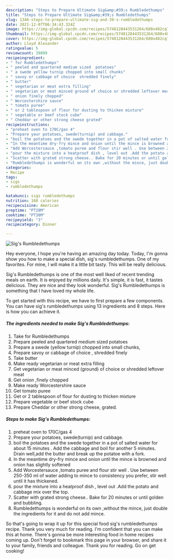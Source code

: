 ```yaml
---
description: "Steps to Prepare Ultimate Sig&amp;#39;s Rumbledethumps"
title: "Steps to Prepare Ultimate Sig&amp;#39;s Rumbledethumps"
slug: 1346-steps-to-prepare-ultimate-sig-and-39-s-rumbledethumps
date: 2021-12-07T06:34:43.324Z
image: https://img-global.cpcdn.com/recipes/5748128443531264/680x482cq70/sigs-rumbledethumps-recipe-main-photo.jpg
thumbnail: https://img-global.cpcdn.com/recipes/5748128443531264/680x482cq70/sigs-rumbledethumps-recipe-main-photo.jpg
cover: https://img-global.cpcdn.com/recipes/5748128443531264/680x482cq70/sigs-rumbledethumps-recipe-main-photo.jpg
author: Lloyd Alexander
ratingvalue: 5
reviewcount: 39899
recipeingredient:
- " for Rumbledethumps"
- " peeled and quartered medium sized  potatoes"
- " a swede yellow turnip chopped into small chunks"
- " savoy or cabbage of choice  shredded finely"
- " butter"
- " vegetarian or meat extra filling"
- " vegetarian or meat minced ground of choice or shredded leftover meat"
- " onion finely chopped"
- " Worcestershire sauce"
- " tomato puree"
- " or 2 tablespoon of flour for dusting to thicken mixture"
- " vegetable or beef stock cube"
- " Cheddar or other strong cheese grated"
recipeinstructions:
- "preheat oven to 170C/gas 4"
- "Prepare your potatoes, swede(turnip) and cabbage."
- "boil the potatoes and the swede together in a pot of salted water for about 15 minutes . Add the cabbage and boil for another 5 minutes. Drain well,add the butter and break up the potatoe with a fork."
- "In the meantime dry-fry mince and onion until the mince is browned and onion has slightly softened"
- "Add Worcestersauce ,tomato puree and flour stir well . Use between 250-350 ml of water adding to mince to consistency you prefer, stir well until it has thickened."
- "pour the mixture into a heatproof dish , level out .Add the potato and cabbage mix over the top."
- "Scatter with grated strong cheese.. Bake for 20 minutes or until golden and bubbling."
- "Rumbledethumps is wonderful on its own ,without the mince, just double the ingredients for it and do not add mince."
categories:
- Recipe
tags:
- sigs
- rumbledethumps

katakunci: sigs rumbledethumps 
nutrition: 168 calories
recipecuisine: American
preptime: "PT28M"
cooktime: "PT38M"
recipeyield: "3"
recipecategory: Dinner

---
```



![Sig&#39;s Rumbledethumps](https://img-global.cpcdn.com/recipes/5748128443531264/680x482cq70/sigs-rumbledethumps-recipe-main-photo.jpg)

Hey everyone, I hope you're having an amazing day today. Today, I'm gonna show you how to make a special dish, sig&#39;s rumbledethumps. One of my favorites. For mine, I will make it a little bit tasty. This will be really delicious.



Sig&#39;s Rumbledethumps is one of the most well liked of recent trending meals on earth. It is enjoyed by millions daily. It's simple, it is fast, it tastes delicious. They are nice and they look wonderful. Sig&#39;s Rumbledethumps is something that I have loved my whole life.


To get started with this recipe, we have to first prepare a few components. You can have sig&#39;s rumbledethumps using 13 ingredients and 8 steps. Here is how you can achieve it.

<!--inarticleads1-->

##### The ingredients needed to make Sig&#39;s Rumbledethumps:

1. Take  for Rumbledethumps
1. Prepare  peeled and quartered medium sized  potatoes
1. Prepare  a swede (yellow turnip) chopped into small chunks,
1. Prepare  savoy or cabbage of choice , shredded finely
1. Take  butter
1. Make ready  vegetarian or meat extra filling
1. Get  vegetarian or meat minced (ground) of choice or shredded leftover meat
1. Get  onion ,finely chopped
1. Make ready  Worcestershire sauce
1. Get  tomato puree
1. Get  or 2 tablespoon of flour for dusting to thicken mixture
1. Prepare  vegetable or beef stock cube
1. Prepare  Cheddar or other strong cheese, grated.




<!--inarticleads2-->

##### Steps to make Sig&#39;s Rumbledethumps:

1. preheat oven to 170C/gas 4
1. Prepare your potatoes, swede(turnip) and cabbage.
1. boil the potatoes and the swede together in a pot of salted water for about 15 minutes . Add the cabbage and boil for another 5 minutes. Drain well,add the butter and break up the potatoe with a fork.
1. In the meantime dry-fry mince and onion until the mince is browned and onion has slightly softened
1. Add Worcestersauce ,tomato puree and flour stir well . Use between 250-350 ml of water adding to mince to consistency you prefer, stir well until it has thickened.
1. pour the mixture into a heatproof dish , level out .Add the potato and cabbage mix over the top.
1. Scatter with grated strong cheese.. Bake for 20 minutes or until golden and bubbling.
1. Rumbledethumps is wonderful on its own ,without the mince, just double the ingredients for it and do not add mince.




So that's going to wrap it up for this special food sig&#39;s rumbledethumps recipe. Thank you very much for reading. I'm confident that you can make this at home. There's gonna be more interesting food in home recipes coming up. Don't forget to bookmark this page in your browser, and share it to your family, friends and colleague. Thank you for reading. Go on get cooking!
